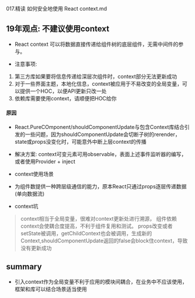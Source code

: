 017.精读 如何安全地使用 React context.md

## 19年观点: 不建议使用context

- React context 可以将数据直接传递给组件树的底层组件，无需中间件的参与。

- 注意事项:

1. 第三方库如果要将信息传递给深层次组件时，context部分无法更新成功
2. 对于一些界面主题，本地化信息，context被应用于不易改变的全局变量，可以提供一个HOC，以便API更新只改一处
3. 依赖库需要使用context，请顺便把HOC给你

#### 原因

-  React.PureCOmponent/shouldComponentUpdate与包含Context库结合引发的一些问题，因为shouldComponentUpdate会切断子树的rerender，state或props没变化时，可能意外中断上层context的传播

- 解决方案: context可变元素可用observable，表面上述事件监听器的编写，或者使用Provider + inject

- context使用场景

- 为组件数提供一种跨层级通信的能力，原本React只通过props逐层传递数据(单向数据流)

- context坑 

> context相当于全局变量，很难对context更新处进行溯源， 组件依赖context会使耦合度提高，不利于组件复用和测试。 props改变或者setState被调用，getChildContext也会被调用，生成新的Context,shouldComponentUpdate返回的false会block住context，导致没有更新成功

## summary

- 引入context作为全局变量不利于应用的模块间耦合，在业务中不应该使用，框架和库可以结合场景适当使用